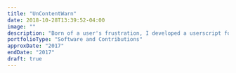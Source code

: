 ```yaml
---
title: "UnContentWarn"
date: 2018-10-28T13:39:52-04:00
image: ""
description: "Born of a user's frustration, I developed a userscript for the Mastodon social media platform which allows users to expand all posts marked with content warning tags in their feed. This allows for a smoother scrolling experience."
portfolioType: "Software and Contributions"
approxDate: "2017"
endDate: "2017"
draft: true
---
```


